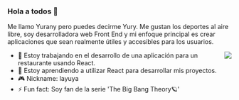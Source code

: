 ### Hola a todos 🌝

Me llamo Yurany pero puedes decirme Yury. Me gustan los deportes al aire libre, soy desarrolladora web Front End y mi enfoque principal es crear aplicaciones que sean realmente útiles y accesibles para los usuarios. 

<img src="https://user-images.githubusercontent.com/84849768/138273161-ae42929e-985f-4882-b077-5d225f94edaa.png" align="right"></img>

- 🌮 Estoy trabajando en el desarrollo de una aplicación para un restaurante usando React.
- 👾 Estoy aprendiendo a utilizar React para desarrollar mis proyectos.
- 🎮 Nickname: layuya 
- ⚡ Fun fact: Soy fan de la serie 'The Big Bang Theory🪐' 
